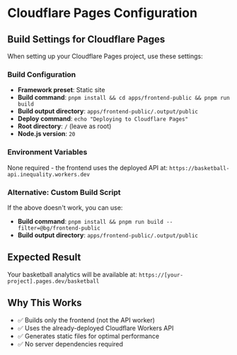 # Cloudflare Pages Configuration

## Build Settings for Cloudflare Pages

When setting up your Cloudflare Pages project, use these settings:

### Build Configuration
- **Framework preset**: Static site  
- **Build command**: `pnpm install && cd apps/frontend-public && pnpm run build`
- **Build output directory**: `apps/frontend-public/.output/public`
- **Deploy command**: `echo "Deploying to Cloudflare Pages"`
- **Root directory**: `/` (leave as root)
- **Node.js version**: `20`

### Environment Variables
None required - the frontend uses the deployed API at:
`https://basketball-api.inequality.workers.dev`

### Alternative: Custom Build Script
If the above doesn't work, you can use:
- **Build command**: `pnpm install && pnpm run build --filter=@bg/frontend-public`
- **Build output directory**: `apps/frontend-public/.output/public`

## Expected Result
Your basketball analytics will be available at:
`https://[your-project].pages.dev/basketball`

## Why This Works
- ✅ Builds only the frontend (not the API worker)
- ✅ Uses the already-deployed Cloudflare Workers API
- ✅ Generates static files for optimal performance
- ✅ No server dependencies required
